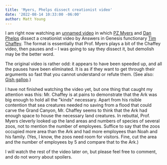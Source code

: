 ```yaml
---
title: 'Myers, Phelps dissect creationist video'
date: '2022-08-14 10:33:00 -06:00'
author: Matt Young
---
```


I am right now watching an <a href="https://www.youtube.com/watch?v=lU3SgSc4j38">unnamed video</a> in which <a href="https://en.wikipedia.org/wiki/PZ_Myers">PZ Myers</a> and <a href="https://ncse.ngo/friend-darwin-daniel-j-phelps">Dan Phelps</a> dissect a creationist video by Answers in Genesis functionary <a href="https://answersingenesis.org/bios/tim-chaffey/">Tim Chaffey</a>. The format is essentially that Prof. Myers plays a bit of the Chaffey video, then pauses and – I was going to say they dissect it, but demolish may be the better word.

The original video is rather odd: it appears to have been speeded up, and all the pauses have been eliminated. It is as if they want to get through their arguments so fast that you cannot understand or refute them. (See also: <a href="https://en.wikipedia.org/wiki/Gish_gallop">Gish gallop</a>.)

I have not finished watching the video yet, but one thing that caught my attention was this: Mr. Chaffey is at pains to demonstrate that the Ark was big enough to hold all the "kinds" necessary. Apart from his risible contention that sea creatures needed no saving from a flood that could carve the Grand Canyon, Mr. Chaffey seems to think that the Ark had enough space to house the necessary land creatures. In rebuttal, Prof. Myers cleverly looked up the land areas and numbers of species of several zoos, not to mention the number of employees. Suffice to say that the zoos occupied more area than the Ark and had more employees than Noah and his family. (Yes, I know, the zoos need room for visitors. Fine, cut the area and the number of employees by 5 and compare that to the Ark.)

I will watch the rest of the video later on, but please feel free to comment, and do not worry about spoilers.

